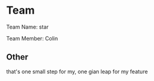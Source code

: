 # Team

Team Name: star

Team Member: Colin

## Other

that's one small step for my, one gian leap for my feature
